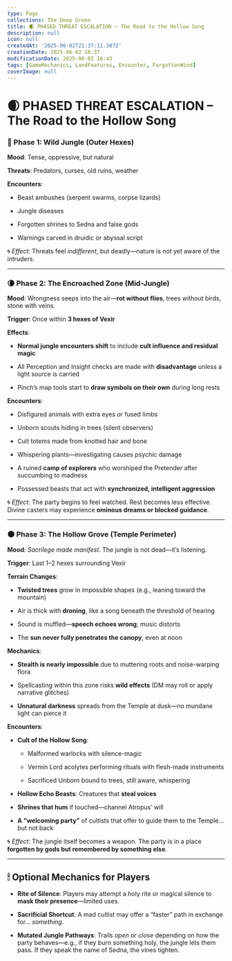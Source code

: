 ```yaml
---
type: Page
collections: The Deep Green
title: 🌒 PHASED THREAT ESCALATION – The Road to the Hollow Song
description: null
icon: null
createdAt: '2025-06-02T21:37:11.307Z'
creationDate: 2025-06-02 16:37
modificationDate: 2025-06-02 16:43
tags: [GameMechanics, LandFeatures, Encounter, ForgottenWind]
coverImage: null
---
```


# 🌒 PHASED THREAT ESCALATION – The Road to the Hollow Song

### **🌿 Phase 1: Wild Jungle (Outer Hexes)**

**Mood**: Tense, oppressive, but natural

**Threats**: Predators, curses, old ruins, weather

**Encounters**:

- Beast ambushes (serpent swarms, corpse lizards)

- Jungle diseases

- Forgotten shrines to Sedna and false gods

- Warnings carved in druidic or abyssal script

🌀 *Effect*: Threats feel *indifferent*, but deadly—nature is not yet aware of the intruders.

---

### **🌘 Phase 2: The Encroached Zone (Mid-Jungle)**

**Mood**: Wrongness seeps into the air—**rot without flies**, trees without birds, stone with veins.

**Trigger**: Once within **3 hexes of Vexir**

**Effects**:

- **Normal jungle encounters shift** to include **cult influence and residual magic**

- All Perception and Insight checks are made with **disadvantage** unless a light source is carried

- Pinch’s map tools start to **draw symbols on their own** during long rests

**Encounters**:

- Disfigured animals with extra eyes or fused limbs

- Unborn scouts hiding in trees (silent observers)

- Cult totems made from knotted hair and bone

- Whispering plants—investigating causes psychic damage

- A ruined **camp of explorers** who worshiped the Pretender after succumbing to madness

- Possessed beasts that act with **synchronized, intelligent aggression**

🌀 *Effect*: The party begins to feel watched. Rest becomes less effective. Divine casters may experience **ominous dreams or blocked guidance**.

---

### **🌑 Phase 3: The Hollow Grove (Temple Perimeter)**

**Mood**: *Sacrilege made manifest*. The jungle is not dead—it’s listening.

**Trigger**: Last 1–2 hexes surrounding Vexir

**Terrain Changes**:

- **Twisted trees** grow in impossible shapes (e.g., leaning toward the mountain)

- Air is thick with **droning**, like a song beneath the threshold of hearing

- Sound is muffled—**speech echoes wrong**; music distorts

- The **sun never fully penetrates the canopy**, even at noon

**Mechanics**:

- **Stealth is nearly impossible** due to muttering roots and noise-warping flora

- Spellcasting within this zone risks **wild effects** (DM may roll or apply narrative glitches)

- **Unnatural darkness** spreads from the Temple at dusk—no mundane light can pierce it

**Encounters**:

- **Cult of the Hollow Song**:

    - Malformed warlocks with silence-magic

    - Vermin Lord acolytes performing rituals with flesh-made instruments

    - Sacrificed Unborn bound to trees, still aware, whispering

- **Hollow Echo Beasts**: Creatures that **steal voices**

- **Shrines that hum** if touched—channel Atropus’ will

- **A “welcoming party”** of cultists that offer to guide them to the Temple... but not back

🌀 *Effect*: The jungle itself becomes a weapon. The party is in a place **forgotten by gods but remembered by something else**.

---

## 🕯 Optional Mechanics for Players

- **Rite of Silence**: Players may attempt a holy rite or magical silence to **mask their presence**—limited uses.

- **Sacrificial Shortcut**: A mad cultist may offer a “faster” path in exchange for... *something*.

- **Mutated Jungle Pathways**: Trails *open or close* depending on how the party behaves—e.g., if they burn something holy, the jungle lets them pass. If they speak the name of Sedna, the vines tighten.

